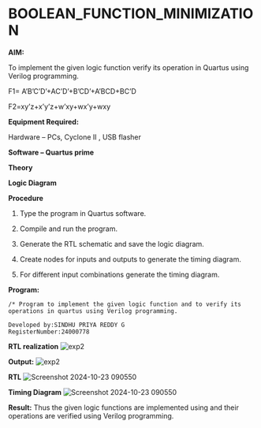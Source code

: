 # BOOLEAN_FUNCTION_MINIMIZATION

**AIM:**

To implement the given logic function verify its operation in Quartus using Verilog programming.

F1= A’B’C’D’+AC’D’+B’CD’+A’BCD+BC’D 

F2=xy’z+x’y’z+w’xy+wx’y+wxy

**Equipment Required:**

Hardware – PCs, Cyclone II , USB flasher

**Software – Quartus prime**

**Theory**

**Logic Diagram**

**Procedure**

1.	Type the program in Quartus software.

2.	Compile and run the program.

3.	Generate the RTL schematic and save the logic diagram.

4.	Create nodes for inputs and outputs to generate the timing diagram.

5.	For different input combinations generate the timing diagram.


**Program:**
```
/* Program to implement the given logic function and to verify its operations in quartus using Verilog programming. 
```
```
Developed by:SINDHU PRIYA REDDY G
RegisterNumber:24000778
```


**RTL realization**
![exp2](https://github.com/user-attachments/assets/680784e9-d2d4-4ca0-b4ae-51e50870c6e8)

**Output:**
![exp2](https://github.com/user-attachments/assets/1fd2aa59-3c9a-4c22-a813-35d304d381e0)

**RTL**
![Screenshot 2024-10-23 090550](https://github.com/user-attachments/assets/d13ee4fc-1820-4f49-adf1-27ddb53662a4)

**Timing Diagram**
![Screenshot 2024-10-23 090550](https://github.com/user-attachments/assets/beb1b1ca-8973-418a-8e60-115997a907e3)

**Result:**
Thus the given logic functions are implemented using and their operations are verified using Verilog programming.

